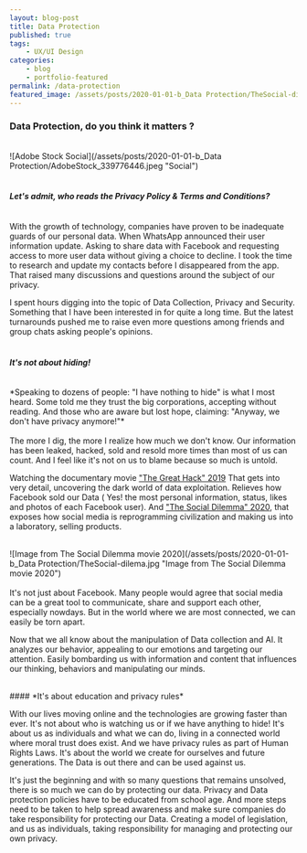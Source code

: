```yaml
---
layout: blog-post
title: Data Protection
published: true
tags: 
    - UX/UI Design
categories:
    - blog
    - portfolio-featured
permalink: /data-protection
featured_image: /assets/posts/2020-01-01-b_Data Protection/TheSocial-dilema.jpg
---
```

### Data Protection, do you think it matters ?



<br> ![Adobe Stock Social](/assets/posts/2020-01-01-b_Data Protection/AdobeStock_339776446.jpeg "Social")<br>
<br>

#### *Let's admit, who reads the Privacy Policy & Terms and Conditions?*
<br>
With the growth of technology, companies have proven to be inadequate guards of our personal data. 
When WhatsApp announced their user information update. Asking to share data with Facebook and requesting access to more user data without giving a choice to decline. 
I took the time to research and update my contacts before I disappeared from the app. That raised many discussions and questions around the subject of our privacy. 

I spent hours digging into the topic of Data Collection, Privacy and Security. Something that I have been interested in for quite a long time. But the latest turnarounds pushed me to raise even more questions among friends and group chats asking people's opinions. 
<br>
<br>

#### *It's not about hiding!* 
<br>
            *Speaking to dozens of people: "I have nothing to hide" is what I most heard. 
            Some told me they trust the big corporations, accepting without reading. 
            And those who are aware but lost hope, claiming: "Anyway, we don't have privacy anymore!"*
<br>
<br>
The more I dig, the more I realize how much we don't know. Our information has been leaked, hacked, sold and resold more times than most of us can count. And I feel like it's not on us to blame because so much is untold. 

Watching the documentary movie ["The Great Hack" 2019](https://www.imdb.com/title/tt4736550/) That gets into very detail, uncovering the dark world of data exploitation. Relieves how Facebook sold our Data ( Yes! the most personal information, status, likes and photos of each Facebook user). 
And ["The Social Dilemma" 2020](https://www.imdb.com/title/tt11464826/?ref_=fn_al_tt_1), that exposes how social media is reprogramming civilization and making us into a laboratory, selling products. 

<br> ![Image from The Social Dilemma movie 2020](/assets/posts/2020-01-01-b_Data Protection/TheSocial-dilema.jpg "Image from The Social Dilemma movie 2020")<br>
<br>
It's not just about Facebook. Many people would agree that social media can be a great tool to communicate, share and support each other, especially nowdays. But in the world where we are most connected, we can easily be torn apart.

Now that we all know about the manipulation of Data collection and AI. It analyzes our behavior, appealing to our emotions and targeting our attention. 
Easily bombarding us with information and content that influences our thinking, behaviors and manipulating our minds. 

<br> 
#### *It's about education and privacy rules*
<br> 

With our lives moving online and the technologies are growing faster than ever. 
It's not about who is watching us or if we have anything to hide!
It's about us as individuals and what we can do, living in a connected world where moral trust does exist. And we have privacy rules as part of Human Rights Laws. It's about the world we create for ourselves and future generations. The Data is out there and can be used against us. 


It's just the beginning and with so many questions that remains unsolved, there is so much we can do by protecting our data. 
Privacy and Data protection policies have to be educated from school age. And more steps need to be taken to help spread awareness and make sure companies do take responsibility for protecting our Data. Creating a model of legislation, and us as individuals, taking responsibility for managing and protecting our own privacy.